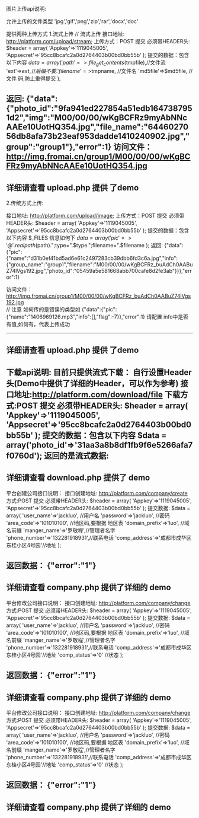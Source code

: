 图片上传api说明:

允许上传的文件类型
	'jpg','gif','png','zip','rar','docx','doc'

提供两种上传方式 
1.流式上传
// 流式上传
接口地址:	http://platform.com/upload/stream;
上传方式：POST 提交
必须带HEADER头:
$header = array(
	'Appkey'=>'1119045005',
	'Appsecret'=>'95cc8bcafc2a0d2764403b00bd0bb55b'
);
提交的数据：包含以下内容
$data   = array(
		'path'=>file_get_contents($tmpfile),//文件流
		'ext'=>$ext,//后缀 不要.
		'filename'=>$tmpname, //文件名
		'md5file'=>$md5file, //文件 码,防止重得提交
	);

返回:
	{"data":{"photo_id":"9fa941ed227854a51edb1647387951d2","img":"M00\/00\/00\/wKgBCFRz9myAbNNcAAEe10UotHQ354.jpg","file_name":"6446027056db8afa73b23eaf953dadde1410240902.jpg","group":"group1"},"error":1}
访问文件：
http://img.fromai.cn/group1/M00/00/00/wKgBCFRz9myAbNNcAAEe10UotHQ354.jpg	
-----------------------------------------------------
详细请查看 upload.php 提供 了demo
-----------------------------------------------------

2.传统方式上传:

接口地址:	http://platform.com/upload/image;
上传方式：POST 提交
必须带HEADER头:
$header = array(
	'Appkey'=>'1119045005',
	'Appsecret'=>'95cc8bcafc2a0d2764403b00bd0bb55b'
);
提交的数据：包含以下内容
	$_FILES 信息如何下
$data = array(
	'pic'=>'@'.realpath($path).";type=".$type.";filename=".$filename
);
返回: {"data":{"pic":{"name":"d31b0ef41bd5ad6e61c2497283cb39dbb6fd3c6a.jpg","info":{"group_name":"group1","filename":"M00\/00\/00\/wKgBCFRz_buAdCh0AABuZ74lVgs192.jpg","photo_id":"05459a5e581668abb700cafe8d2fe3ab"}}},"error":1}

访问文件：
http://img.fromai.cn/group1/M00/00/00/wKgBCFRz_buAdCh0AABuZ74lVgs192.jpg	
// 注意
如何传的是错误的类型如
{"data":{"pic":{"name":"1406969126.mp3","info":[],"flag":-7}},"error":1}
请配置 info中是否有值,如何有，代表上传成功

-----------------------------------------------------
详细请查看 upload.php 提供 了demo
-----------------------------------------------------



下载api说明:
目前只提供流式下载：
自行设置Header 头(Demo中提供了详细的Header，可以作为参考)
接口地址:http://platform.com/download/file
下载方式:POST 提交
必须带HEADER头:
$header = array(
	'Appkey'=>'1119045005',
	'Appsecret'=>'95cc8bcafc2a0d2764403b00bd0bb55b'
);
提交的数据：包含以下内容
$data = array('photo_id'=>'31aa3a8b8df1fb9f6e5266afa7f0760d');
返回的是流式数据:
-----------------------------------------------------------------------
详细请查看 download.php 提供了 demo
-----------------------------------------------------------------------


平台创建公司接口说明：
接口创建地址: http://platform.com/company/create
方式:POST 提交
必须带HEADER头:
$header = array(
	'Appkey'=>'1119045005',
	'Appsecret'=>'95cc8bcafc2a0d2764403b00bd0bb55b'
);
提交数据:
$data = array(
		'user_name'=>'jackluo', //用户名
		'password'=>'jackluo',	//密码
		'area_code'=>'101010100', //地区码,要根据 地区表
		'domain_prefix'=>'luo', //域名前缀
		'manger_name'=>'罗敬程',//管理者名字
		'phone_number'=>'132281918931',//联系电话
		'comp_address'=>'成都市成华区东桂小区4号园'//地址
	);

返回数据：
{"error":"1"}
----------------------------------------------------------------------------	
详细请查看 company.php 提供了详细的 demo
----------------------------------------------------------------------------	

平台修改公司接口说明：
接口创建地址: http://platform.com/company/change
方式:POST 提交
必须带HEADER头:
$header = array(
	'Appkey'=>'1119045005',
	'Appsecret'=>'95cc8bcafc2a0d2764403b00bd0bb55b'
);
提交数据:
$data = array(
		'user_name'=>'jackluo', //用户名
		'password'=>'jackluo',	//密码
		'area_code'=>'101010100', //地区码,要根据 地区表
		'domain_prefix'=>'luo', //域名前缀
		'manger_name'=>'罗敬程',//管理者名字
		'phone_number'=>'132281918931',//联系电话
		'comp_address'=>'成都市成华区东桂小区4号园'//地址
		'comp_status'=>'0'	//状态
	);

返回数据：
{"error":"1"}
----------------------------------------------------------------------------	
详细请查看 company.php 提供了详细的 demo
----------------------------------------------------------------------------

平台修改公司接口说明：
接口创建地址: http://platform.com/company/change
方式:POST 提交
必须带HEADER头:
$header = array(
	'Appkey'=>'1119045005',
	'Appsecret'=>'95cc8bcafc2a0d2764403b00bd0bb55b'
);
提交数据:
$data = array(
		'user_name'=>'jackluo', //用户名
		'password'=>'jackluo',	//密码
		'area_code'=>'101010100', //地区码,要根据 地区表
		'domain_prefix'=>'luo', //域名前缀
		'manger_name'=>'罗敬程',//管理者名字
		'phone_number'=>'132281918931',//联系电话
		'comp_address'=>'成都市成华区东桂小区4号园'//地址
		'comp_status'=>'0'	//状态
	);

返回数据：
{"error":"1"}
----------------------------------------------------------------------------	
详细请查看 company.php 提供了详细的 demo
----------------------------------------------------------------------------